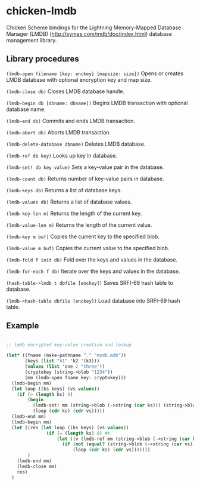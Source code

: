 # chicken-lmdb

Chicken Scheme bindings for the Lightning Memory-Mapped Database
Manager (LMDB) (http://symas.com/mdb/doc/index.html) database
management library.


## Library procedures

`(lmdb-open filename [key: enckey] [mapsize: size])`
Opens or creates LMDB database with optional encryption key and map size.

`(lmdb-close db)`
Closes LMDB database handle.

`(lmdb-begin db [dbname: dbname])`
Begins LMDB transaction with optional database name.

`(lmdb-end db)`
Commits and ends LMDB transaction.

`(lmdb-abort db)`
Aborts LMDB transaction.

`(lmdb-delete-database dbname)`
Deletes LMDB database.

`(lmdb-ref db key)`
Looks up key in database.

`(lmdb-set! db key value)`
Sets a key-value pair in the database.

`(lmdb-count db)`
Returns number of key-value pairs in database.

`(lmdb-keys db)`
Returns a list of database keys.

`(lmdb-values db)`
Returns a list of database values.

`(lmdb-key-len m)`
Returns the length of the current key.

`(lmdb-value-len m)`
Returns the length of the current value.

`(lmdb-key m buf)`
Copies the current key to the specified blob.

`(lmdb-value m buf)`
Copies the current value to the specified blob.

`(lmdb-fold f init db)`
Fold over the keys and values in the database.

`(lmdb-for-each f db)`
Iterate over the keys and values in the database.

`(hash-table->lmdb t dbfile [enckey])`
Saves SRFI-69 hash table to database.

`(lmdb->hash-table dbfile [enckey])`
Load database into SRFI-69 hash table.

## Example

```scheme

;; lmdb encrypted key-value creation and lookup

(let* ((fname (make-pathname "." "mydb.mdb"))
       (keys (list "k1" 'k2 '(k3)))
       (values (list 'one 2 "three"))
       (cryptokey (string->blob "1234"))
       (mm (lmdb-open fname key: cryptokey)))
  (lmdb-begin mm)
  (let loop ((ks keys) (vs values))
    (if (> (length ks) 0) 
        (begin
          (lmdb-set! mm (string->blob (->string (car ks))) (string->blob (->string (car vs))))
          (loop (cdr ks) (cdr vs)))))
  (lmdb-end mm)
  (lmdb-begin mm)
  (let ((res (let loop ((ks keys) (vs values))
               (if (= (length ks) 0) #t
                   (let ((v (lmdb-ref mm (string->blob (->string (car ks))))))
                     (if (not (equal? (string->blob (->string (car vs))) v))  #f
                         (loop (cdr ks) (cdr vs)))))))
        )
    (lmdb-end mm)
    (lmdb-close mm)
    res)
  )
```

